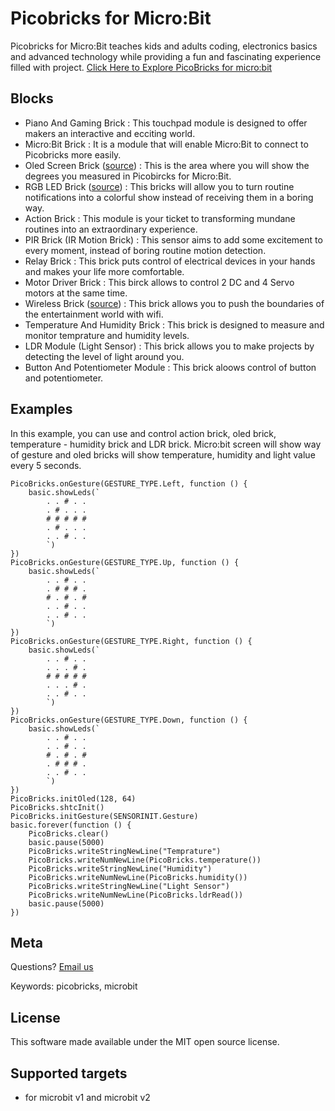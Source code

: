 # Picobricks for Micro:Bit

Picobricks for Micro:Bit teaches kids and adults coding, electronics basics and advanced technology while providing a fun and fascinating experience filled with project. 
[Click Here to Explore PicoBricks for micro:bit](https://picobricks.com/pages/kickstarter)

## Blocks

* Piano And Gaming Brick : This touchpad module is designed to offer makers an interactive and ecciting world.
* Micro:Bit Brick : It is a module that will enable Micro:Bit to connect to Picobricks more easily.
* Oled Screen Brick ([source](https://github.com/tinkertanker/pxt-oled-ssd1306)) : This is the area where you will show the degrees you measured in Picobircks for Micro:Bit.
* RGB LED Brick ([source](https://github.com/microsoft/pxt-neopixel)) : This bricks will allow you to turn routine notifications into a colorful show instead of receiving them in a boring way.
* Action Brick : This module is your ticket to transforming mundane routines into an extraordinary experience.
* PIR Brick (IR Motion Brick) : This sensor aims to add some excitement to every moment, instead of boring routine motion detection.
* Relay Brick : This brick puts control of electrical devices in your hands and makes your life more comfortable.
* Motor Driver Brick : This birck allows to control 2 DC and 4 Servo motors at the same time.
* Wireless Brick ([source](https://github.com/cytrontechnologies/pxt-esp8266)) : This brick allows you to push the boundaries of the entertainment world with wifi.
* Temperature And Humidity Brick : This brick is designed to measure and monitor temprature and humidity levels.
* LDR Module (Light Sensor) : This brick allows you to make projects by detecting the level of light around you.
* Button And Potentiometer Module : This brick aloows control of button and potentiometer.  

## Examples

In this example, you can use and control action brick, oled brick, temperature - humidity brick and LDR brick. Micro:bit screen will show way of gesture and oled bricks will show temperature, humidity and light value every 5 seconds.

```blocks
PicoBricks.onGesture(GESTURE_TYPE.Left, function () {
    basic.showLeds(`
        . . # . .
        . # . . .
        # # # # #
        . # . . .
        . . # . .
        `)
})
PicoBricks.onGesture(GESTURE_TYPE.Up, function () {
    basic.showLeds(`
        . . # . .
        . # # # .
        # . # . #
        . . # . .
        . . # . .
        `)
})
PicoBricks.onGesture(GESTURE_TYPE.Right, function () {
    basic.showLeds(`
        . . # . .
        . . . # .
        # # # # #
        . . . # .
        . . # . .
        `)
})
PicoBricks.onGesture(GESTURE_TYPE.Down, function () {
    basic.showLeds(`
        . . # . .
        . . # . .
        # . # . #
        . # # # .
        . . # . .
        `)
})
PicoBricks.initOled(128, 64)
PicoBricks.shtcInit()
PicoBricks.initGesture(SENSORINIT.Gesture)
basic.forever(function () {
    PicoBricks.clear()
    basic.pause(5000)
    PicoBricks.writeStringNewLine("Temprature")
    PicoBricks.writeNumNewLine(PicoBricks.temperature())
    PicoBricks.writeStringNewLine("Humidity")
    PicoBricks.writeNumNewLine(PicoBricks.humidity())
    PicoBricks.writeStringNewLine("Light Sensor")
    PicoBricks.writeNumNewLine(PicoBricks.ldrRead())
    basic.pause(5000)
})
```


## Meta

Questions? [Email us](mailto:support@picobricks.com)

Keywords: picobricks, microbit

## License

This software made available under the MIT open source license.

## Supported targets

* for microbit v1 and microbit v2
